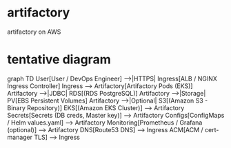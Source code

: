 # artifactory
artifactory on AWS


# tentative diagram
graph TD
    User[User / DevOps Engineer] -->|HTTPS| Ingress[ALB / NGINX Ingress Controller]
    Ingress --> Artifactory[Artifactory Pods (EKS)]
    Artifactory -->|JDBC| RDS[(RDS PostgreSQL)]
    Artifactory -->|Storage| PV[EBS Persistent Volumes]
    Artifactory -->|Optional| S3[(Amazon S3 - Binary Repository)]
    EKS[(Amazon EKS Cluster)] --> Artifactory
    Secrets[Secrets (DB creds, Master key)] --> Artifactory
    Configs[ConfigMaps / Helm values.yaml] --> Artifactory
    Monitoring[Prometheus / Grafana (optional)] --> Artifactory
    DNS[Route53 DNS] --> Ingress
    ACM[ACM / cert-manager TLS] --> Ingress


